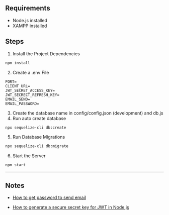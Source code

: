 ## Requirements
- Node.js installed
- XAMPP installed

## Steps

1. Install the Project Dependencies
```bash
npm install
```
2. Create a .env File
```env
PORT=
CLIENT_URL=
JWT_SECRET_ACCESS_KEY=
JWT_SECRECT_REFRESH_KEY=
EMAIL_SEND=
EMAIL_PASSWORD=
```
3. Create the database name in config/config.json (development) and db.js
4. Run auto create database
```bash
npx sequelize-cli db:create  
```
5. Run Database Migrations
```bash
npx sequelize-cli db:migrate
```
6. Start the Server
```bash
npm start
```
- - -

## Notes
* [How to get password to send email](https://stackoverflow.com/questions/60701936/error-invalid-login-application-specific-password-required)

* [How to generate a secure secret key for JWT in Node.js](https://stackoverflow.com/questions/52996555/generate-a-sufficient-secret-for-jwt-nodejs-lambda)